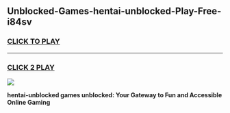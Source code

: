 
## Unblocked-Games-hentai-unblocked-Play-Free-i84sv
<h3>
<a href="https://premium76.site?title=hentai-unblocked&ref=20M">CLICK TO PLAY</a></h3>
<hr>

<h3>
<a href="https://premium76.site?title=hentai-unblocked&ref=20M">CLICK 2 PLAY</a>
  
</h3>

<a href="https://premium76.site?title=hentai-unblocked&ref=19M"><img src="https://clearcache.store/games.png"></a>


**hentai-unblocked games unblocked: Your Gateway to Fun and Accessible Online Gaming**
